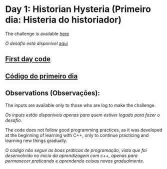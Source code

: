 # Day 1: Historian Hysteria (Primeiro dia: Histeria do historiador)

The challenge is available [here](https://adventofcode.com/2024/day/1)

*O desafio está disponível* [aqui](https://adventofcode.com/2024/day/1)

## [First day code](#AdventofCode2024/DayOne.cpp)

## [Código do primeiro dia](#AdventofCode2024/DayOne.cpp)

## Observations (Observações):
The inputs are available only to those who are log to make the challenge. 

*Os inputs estão disponíveis apenas para quem estiver logado para fazer o desafio.*

The code does not follow good programming practices, as it was developed at the beginning of learning with C++, only to continue practicing and learning new things gradually.

*O código não segue as boas práticas de programação, visto que foi desenvolvido no início da aprendizagem com c++, apenas para permanecer praticando e aprendendo coisas novas gradualmente.*
